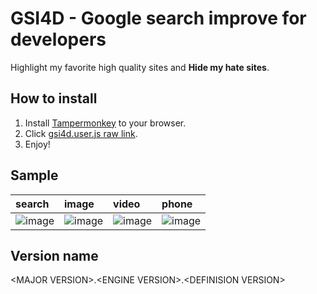 # GSI4D - Google search improve for developers
Highlight my favorite high quality sites and **Hide my hate sites**.

## How to install

1. Install [Tampermonkey](https://www.tampermonkey.net/) to your browser.
1. Click [gsi4d.user.js raw link](https://github.com/Yanorei32/GSI4D/raw/master/gsi4d.user.js).
1. Enjoy!

## Sample

|search|image|video|phone|
|:--|:--|:--|:--|
|![image](https://pbs.twimg.com/media/ELfsEX-UUAAgZ7_.png:small)|![image](https://pbs.twimg.com/media/ELfsEX9U4AAxdUJ.png:small)|![image](https://pbs.twimg.com/media/ELfsEWGU4AEPkDa.png:small)|![image](https://pbs.twimg.com/media/EJghfdAUwAA7zYB.png:small)|

## Version name
&lt;MAJOR VERSION&gt;.&lt;ENGINE VERSION&gt;.&lt;DEFINISION VERSION&gt;

